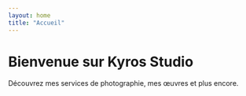```yaml
---
layout: home
title: "Accueil"
---
```


# Bienvenue sur Kyros Studio

Découvrez mes services de photographie, mes œuvres et plus encore.
